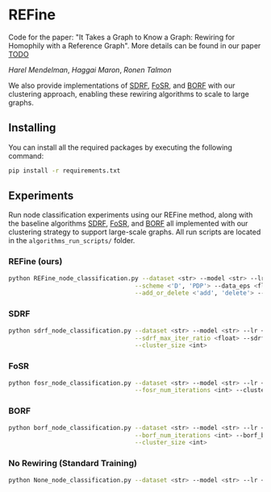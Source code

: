 # REFine

Code for the paper: "It Takes a Graph to Know a Graph: Rewiring for Homophily with a Reference Graph".
More details can be found in our paper [TODO](https://arxiv.org/******)

*Harel Mendelman*, *Haggai Maron*, *Ronen Talmon*

We also provide implementations of [SDRF](https://arxiv.org/pdf/2111.14522), [FoSR](https://arxiv.org/pdf/2210.11790), and [BORF](https://proceedings.mlr.press/v202/nguyen23c/nguyen23c.pdf) with our clustering approach, enabling these rewiring algorithms to scale to large graphs.

## Installing
You can install all the required packages by executing the following command:

```bash
pip install -r requirements.txt
```

## Experiments
Run node classification experiments using our REFine method, along with the baseline algorithms [SDRF](https://arxiv.org/pdf/2111.14522), [FoSR](https://arxiv.org/pdf/2210.11790), and [BORF](https://proceedings.mlr.press/v202/nguyen23c/nguyen23c.pdf) all implemented with our clustering strategy to support large-scale graphs.
All run scripts are located in the `algorithms_run_scripts/` folder.

### REFine (ours)
```bash
python REFine_node_classification.py --dataset <str> --model <str> --lr <float> --weight_decay <float> \
                                   --scheme <'D', 'PDP'> --data_eps <float> --sample_rate <float> \
                                   --add_or_delete <'add', 'delete'> --cluster_size <int> 
```
### SDRF
```bash
python sdrf_node_classification.py --dataset <str> --model <str> --lr <float> --weight_decay <float> \
                                   --sdrf_max_iter_ratio <float> --sdrf_tau <int> --sdrf_removal_bound <float> \
                                   --cluster_size <int> 
```
### FoSR
```bash
python fosr_node_classification.py --dataset <str> --model <str> --lr <float> --weight_decay <float> \
                                   --fosr_num_iterations <int> --cluster_size <int> 
```
### BORF
```bash
python borf_node_classification.py --dataset <str> --model <str> --lr <float> --weight_decay <float> \
                                   --borf_num_iterations <int> --borf_batch_add <int> --borf_batch_remove <int> \
                                   --cluster_size <int>
```
### No Rewiring (Standard Training)
```bash
python None_node_classification.py --dataset <str> --model <str> --lr <float> --weight_decay <float>
```
